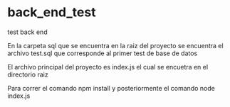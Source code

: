 # back_end_test
test back end

En la carpeta sql que se encuentra en la raiz del proyecto se encuentra el archivo test.sql que corresponde al primer test de base de datos

El archivo principal del proyecto es index.js el cual se encuetra en el directorio raiz

Para correr el comando npm install y posteriormente el comando node index.js
